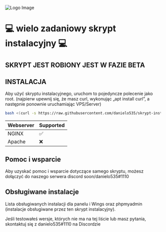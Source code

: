 ![Logo Image](https://github.com/guldkage/Pterodactyl-Installer/blob/main/configs/installer.png?raw=true)

# 💻 wielo zadaniowy skrypt instalacyjny 💻 

## SKRYPT JEST ROBIONY JEST W FAZIE BETA


## INSTALACJA

Aby użyć skryptu instalacyjnego, uruchom to pojedyncze polecenie jako root. (najpierw upewnij się, że masz curl, wykonując „apt install curl”, a następnie ponownie uruchamiając VPS/Server)
```bash
bash <(curl -s https://raw.githubusercontent.com/danielo535/skrypt-instalacyjny/main/instalator.sh)
```

| Webserver        | Supported           |
| ---------------- | --------------------| 
| NGINX            | :white_check_mark:  |
| Apache           | :x:                 |

## Pomoc i wsparcie

Aby uzyskać pomoc i wsparcie dotyczące samego skryptu, możesz dołączyć do naszego serwera discord soon/danielo535#1110

## Obsługiwane instalacje

Lista obsługiwanych instalacji dla panelu i Wings oraz phpmyadmin (instalacje obsługiwane przez ten skrypt instalacyjny).

Jeśli testowałeś wersje, których nie ma na tej liście lub masz pytania, skontaktuj się z danielo535#1110 na Discordzie 


